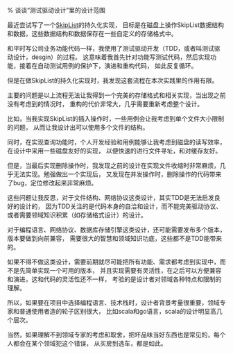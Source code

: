 % 谈谈“测试驱动设计”里的设计范围

最近尝试写了一个[SkipList](https://en.wikipedia.org/wiki/Skip_list)的持久化实现，
目标是在磁盘上操作SkipList数据结构和数据，这些数据结构和数据保存在一些自定义的存储格式中。

和平时写公司业务功能代码一样，我使用了测试驱动开发（TDD，或者叫测试驱动设计，desgin）的过程。
这意味着我首先针对功能写测试代码，然后实现功能，接着在自动测试用例的保护下，演进和重构代码，
如此反复循环。

但是在做SkipList的持久化实现时，我发现这套流程在本次实践里的作用有限。

主要的问题是以上流程无法让我得到一个完美的存储格式和相关实现，当出现之前没有考虑到的情况时，
重构的代价非常大，几乎需要重新考虑整个设计。

比如，当我实现SkipList的插入操作时，一些用例会让我考虑到单个文件大小限制的问题，
从而让我设计出可以使用多个文件的结构。

同时，在实现查询功能时，个人开发经验和用例能够让我考虑到磁盘的读写效率，在设计中采用一些磁盘友好的实现，
以便快速的进行文件寻址，和对缓存友好。

但是，当最后实现删除操作时，我发现之前的设计在实现文件收缩时非常麻烦，几乎无法实现。勉强做出一个实现后，
又发现在并发操作时，删除操作的代码带来了bug，定位修改起来非常麻烦。

这些问题让我反思，对于文件结构、网络协议这类设计，其实TDD是无法启发良好的设计的，
因为TDD关注的是代码本身的自洽和设计，而不能完美驱动协议、或者需要领域知识积累（如存储格式设计）的设计。

对于编程语言、网络协议、数据库存储引擎这类设计，还可能需要发布多个版本，版本要做到向前兼容，
需要很大的智慧和领域知识功底，这些都不是TDD能带来的。

如果不得不做这类设计，需要前期就尽可能把所有功能、需求都考虑到实现中，而不是先简单实现一个可用的版本，
并且实现需要有灵活性，在之后可以方便兼容和演进，这和代码的灵活性还不一样，
考验的是设计者对领域各种特点和限制的理解。

所以，如果要在项目中选择编程语言、技术栈时，设计者背景考量很重要，领域专家和普通使用者造的轮子区别很大，
比如scala和go语言，scala的设计明显高几个层次。

当然，如果理解不到领域专家的考虑和取舍，把坏品味当好东西也是常见的，每个人都会在某个领域犯这个错误，
从买房到选车，都是如此。